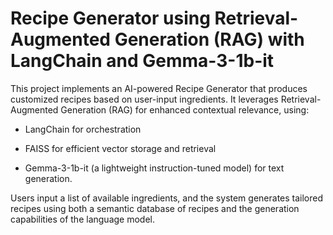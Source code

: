 # Recipe Generator using Retrieval-Augmented Generation (RAG) with LangChain and Gemma-3-1b-it
This project implements an AI-powered Recipe Generator that produces customized recipes based on user-input ingredients. It leverages Retrieval-Augmented Generation (RAG) for enhanced contextual relevance, using:

* LangChain for orchestration

* FAISS for efficient vector storage and retrieval

* Gemma-3-1b-it (a lightweight instruction-tuned model) for text generation.

Users input a list of available ingredients, and the system generates tailored recipes using both a semantic database of recipes and the generation capabilities of the language model.

